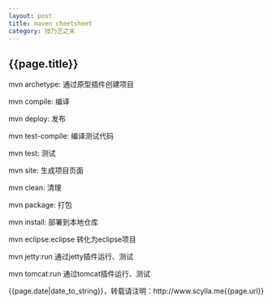 ```yaml
---
layout: post
title: maven cheetsheet
category: 技乃艺之末
---
```

<h2>{{page.title}}</h2>
<p>mvn archetype: 通过原型插件创建项目</p>
<p>mvn compile: 编译</p>
<p>mvn deploy: 发布</p>
<p>mvn test-compile: 编译测试代码</p>
<p>mvn test: 测试</p>
<p>mvn site: 生成项目页面</p>
<p>mvn clean: 清理</p>
<p>mvn package: 打包</p>
<p>mvn install: 部署到本地仓库</p>
<p>mvn eclipse:eclipse 转化为eclipse项目</p>
<p>mvn jetty:run 通过jetty插件运行、测试</p>
<p>mvn tomcat:run 通过tomcat插件运行、测试</p>
<p>{{page.date|date_to_string}}，转载请注明：http://www.scylla.me{{page.url}}</p>
